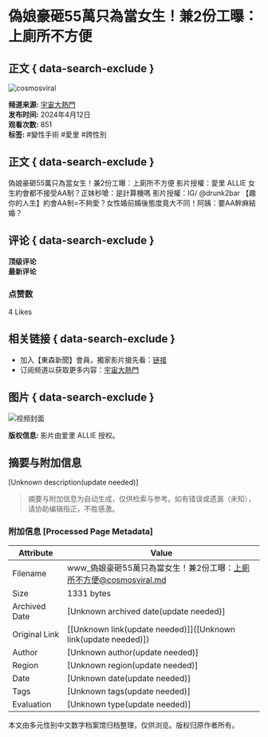 # 偽娘豪砸55萬只為當女生！兼2份工曝：上廁所不方便

## 正文 { data-search-exclude }


![cosmosviral](https://yt3.ggpht.com/IpwLm-66l2XS5LWQAzlDagsn3oK-6RR8Rk5W9V8lkPz3Xooow4qy8S-7QGDofUnKWsTAJ03z=s48-c-k-c0x00ffffff-no-rj)

**频道来源:** [宇宙大熱門](https://www.youtube.com/channel/UCtqeU23zWevETMdJnCg4BZA)  
**发布时间:** 2024年4月12日  
**观看次数:** 851  
**标签:** #變性手術 #愛里 #跨性別  

## 正文 { data-search-exclude }
偽娘豪砸55萬只為當女生！兼2份工曝：上廁所不方便 影片授權：愛里 ALLIE 女生約會都不接受AA制？正妹秒嗆：是計算機嗎 影片授權：IG/ @drunk2bar 【趣你的人生】約會AA制=不夠愛？女性婚前婚後態度竟大不同！阿姨：要AA幹麻結婚？

## 评论 { data-search-exclude }
**顶级评论**  
**最新评论**  

### 点赞数
4 Likes

## 相关链接 { data-search-exclude }
- 加入【東森新聞】會員，獨家影片搶先看：[链接](https://pse.is/39m9l8)  
- 订阅频道以获取更多内容：[宇宙大熱門](https://www.youtube.com/channel/UCtqeU23zWevETMdJnCg4BZA)  

## 图片 { data-search-exclude }
![视频封面](https://i.ytimg.com/vi/lXFgWokPD6Q/hqdefault.jpg?sqp=-oaymwEmCKgBEF5IWvKriqkDGQgBFQAAiEIYAdgBAeIBCggYEAIYBjgBQAE=&rs=AOn4CLC74StfNhiGPJIx8pzk2VQ8BexoDQ)

**版权信息:** 影片由爱里 ALLIE 授权。
<!-- tcd_original_link https://www.youtube.com/watch?v=fNy1PPAyB5Q -->


## 摘要与附加信息

<!-- tcd_abstract -->
[Unknown description(update needed)]
<!-- tcd_abstract_end -->

> 摘要与附加信息为自动生成，仅供检索与参考。如有错误或遗漏（未知），请协助编辑指正，不胜感激。

### 附加信息 [Processed Page Metadata]

| Attribute       | Value                                  |
|-----------------|----------------------------------------|
| Filename        | www_偽娘豪砸55萬只為當女生！兼2份工曝：上廁所不方便@cosmosviral.md                             |
| Size            | 1331 bytes                           |
| Archived Date   | [Unknown archived date(update needed)]                             |
| Original Link   | [[Unknown link(update needed)]]([Unknown link(update needed)])                       |
| Author          | [Unknown author(update needed)]                               |
| Region          | [Unknown region(update needed)]                               |
| Date            | [Unknown date(update needed)]                                 |
| Tags            | [Unknown tags(update needed)]                                 |
| Evaluation            | [Unknown type(update needed)]                                 |
<!-- tcd_table_end -->

本文由多元性别中文数字档案馆归档整理，仅供浏览。版权归原作者所有。
